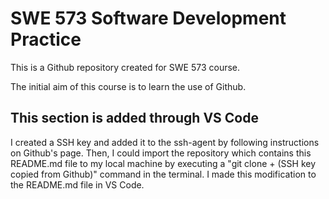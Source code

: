 # SWE 573 Software Development Practice

This is a Github repository created for SWE 573 course.

The initial aim of this course is to learn the use of Github.

## This section is added through VS Code

I created a SSH key and added it to the ssh-agent by following instructions on Github's page.
Then, I could import the repository which contains this README.md file to my local machine by executing a "git clone + (SSH key copied from Github)" command in the terminal.
I made this modification to the README.md file in VS Code.